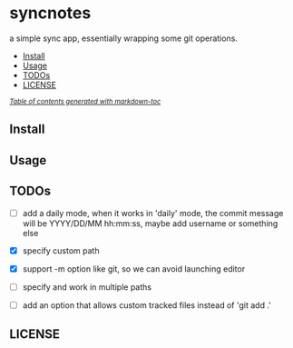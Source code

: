 # syncnotes
a simple sync app, essentially wrapping some git operations.

<!--[!TOC] -->
- [Install](#install)
- [Usage](#usage)
- [TODOs](#todos)
- [LICENSE](#license)

<small><i><a href='http://ecotrust-canada.github.io/markdown-toc/'>Table of contents generated with markdown-toc</a></i></small>

## Install

## Usage

## TODOs
- [ ] add a daily mode, when it works in 'daily' mode, the commit message will be YYYY/DD/MM hh:mm:ss, maybe add username or something else
- [x] specify custom path
- [x] support -m option like git, so we can avoid launching editor 
- [ ] specify and work in multiple paths
- [ ] add an option that allows custom tracked files instead of 'git add .'


## LICENSE



